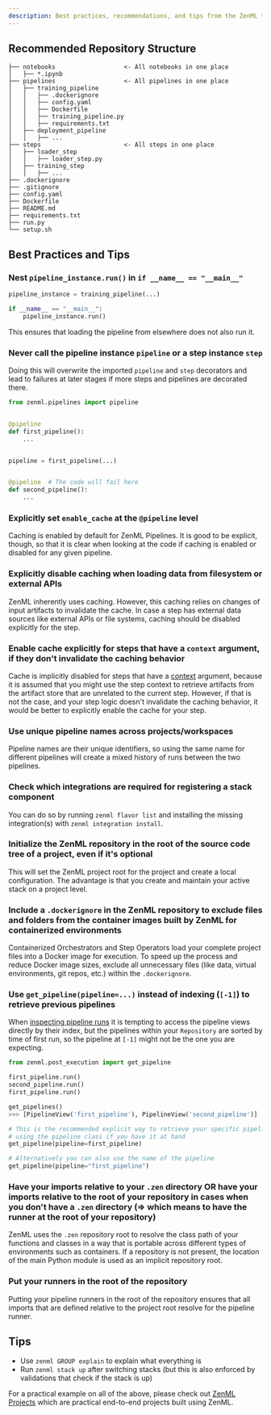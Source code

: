 ```yaml
---
description: Best practices, recommendations, and tips from the ZenML team
---
```


## Recommended Repository Structure

```
├── notebooks                   <- All notebooks in one place
│   ├── *.ipynb         
├── pipelines                   <- All pipelines in one place
│   ├── training_pipeline
│   │   ├── .dockerignore
│   │   ├── config.yaml
│   │   ├── Dockerfile
│   │   ├── training_pipeline.py
│   │   ├── requirements.txt
│   ├── deployment_pipeline
│   │   ├── ...
├── steps                       <- All steps in one place
│   ├── loader_step
│   │   ├── loader_step.py
│   ├── training_step
│   │   ├── ...
├── .dockerignore 
├── .gitignore
├── config.yaml
├── Dockerfile
├── README.md
├── requirements.txt
├── run.py
└── setup.sh
```

## Best Practices and Tips

### Nest `pipeline_instance.run()` in `if __name__ == "__main__"`

```python
pipeline_instance = training_pipeline(...)

if __name__ == "__main__":
    pipeline_instance.run()
```

This ensures that loading the pipeline from elsewhere does not also run it.

### Never call the pipeline instance `pipeline` or a step instance `step`

Doing this will overwrite the imported `pipeline` and `step` decorators and lead
to failures at later stages if more steps and pipelines are decorated there.

```python
from zenml.pipelines import pipeline


@pipeline
def first_pipeline():
    ...


pipeline = first_pipeline(...)


@pipeline  # The code will fail here
def second_pipeline():
    ...
```

### Explicitly set `enable_cache` at the `@pipeline` level

Caching is enabled by default for ZenML Pipelines. It is good to be explicit,
 though, so that it is clear when looking at the code if caching is enabled or
disabled for any given pipeline.

### Explicitly disable caching when loading data from filesystem or external APIs

ZenML inherently uses caching. However, this caching relies on changes of input
artifacts to invalidate the cache. In case a step has external data sources like
external APIs or file systems, caching should be disabled explicitly for the 
step.

### Enable cache explicitly for steps that have a `context` argument, if they don't invalidate the caching behavior

Cache is implicitly disabled for steps that have a
[context](../advanced-guide/pipelines/step-metadata.md) argument,
because it is assumed that you might use the step context to retrieve artifacts
from the artifact store that are unrelated to the current step. However, if that
is not the case, and your step logic doesn't invalidate the caching behavior, it
would be better to explicitly enable the cache for your step.

### Use unique pipeline names across projects/workspaces

Pipeline names are their unique identifiers, so using the same name for
different pipelines will create a mixed history of runs between the two
pipelines.

### Check which integrations are required for registering a stack component

You can do so by running `zenml flavor list` and installing the missing integration(s) 
with `zenml integration install`.

### Initialize the ZenML repository in the root of the source code tree of a project, even if it's optional

This will set the ZenML project root for the project and create a local
configuration. The advantage is that you create and maintain your active stack
on a project level.

### Include a `.dockerignore` in the ZenML repository to exclude files and folders from the container images built by ZenML for containerized environments

Containerized Orchestrators and Step Operators load your complete project files 
into a Docker image for execution. To speed up the process and reduce Docker 
image sizes, exclude all unnecessary files (like data, virtual environments, 
git repos, etc.) within the `.dockerignore`.

### Use `get_pipeline(pipeline=...)` instead of indexing (`[-1]`) to retrieve previous pipelines

When [inspecting pipeline runs](../starter-guide/pipelines/pipelines.md)
it is tempting to access the pipeline views directly by their index, but
the pipelines within your `Repository` are sorted by time of first run, so the 
pipeline at `[-1]` might not be the one you are expecting.

```python
from zenml.post_execution import get_pipeline

first_pipeline.run()
second_pipeline.run()
first_pipeline.run()

get_pipelines()
>>> [PipelineView('first_pipeline'), PipelineView('second_pipeline')]

# This is the recommended explicit way to retrieve your specific pipeline 
# using the pipeline class if you have it at hand
get_pipeline(pipeline=first_pipeline)

# Alternatively you can also use the name of the pipeline
get_pipeline(pipeline="first_pipeline")
```

### Have your imports relative to your `.zen` directory OR have your imports relative to the root of your repository in cases when you don't have a `.zen` directory (=> which means to have the runner at the root of your repository)

ZenML uses the `.zen` repository root to resolve the class path of your 
functions and classes in a way that is portable across different types of 
environments such as containers. If a repository is not present, the location 
of the main Python module is used as an implicit repository root.

### Put your runners in the root of the repository

Putting your pipeline runners in the root of the repository ensures that all
imports that are defined relative to the project root resolve for the pipeline runner.

## Tips

* Use `zenml GROUP explain` to explain what everything is
* Run `zenml stack up` after switching stacks (but this is also enforced by
  validations that check if the stack is up)

For a practical example on all of the above, please check
out [ZenML Projects](https://github.com/zenml-io/zenml-projects) which are practical
end-to-end projects built using ZenML.
